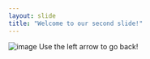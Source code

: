 ```yaml
---
layout: slide
title: "Welcome to our second slide!"
---
```

![image](https://user-images.githubusercontent.com/91525598/143540505-08eb3589-f04a-42fa-96f7-a3afa443179b.png)
Use the left arrow to go back!
